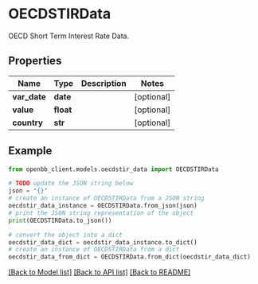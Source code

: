 # OECDSTIRData

OECD Short Term Interest Rate Data.

## Properties

Name | Type | Description | Notes
------------ | ------------- | ------------- | -------------
**var_date** | **date** |  | [optional] 
**value** | **float** |  | [optional] 
**country** | **str** |  | [optional] 

## Example

```python
from openbb_client.models.oecdstir_data import OECDSTIRData

# TODO update the JSON string below
json = "{}"
# create an instance of OECDSTIRData from a JSON string
oecdstir_data_instance = OECDSTIRData.from_json(json)
# print the JSON string representation of the object
print(OECDSTIRData.to_json())

# convert the object into a dict
oecdstir_data_dict = oecdstir_data_instance.to_dict()
# create an instance of OECDSTIRData from a dict
oecdstir_data_from_dict = OECDSTIRData.from_dict(oecdstir_data_dict)
```
[[Back to Model list]](../README.md#documentation-for-models) [[Back to API list]](../README.md#documentation-for-api-endpoints) [[Back to README]](../README.md)


